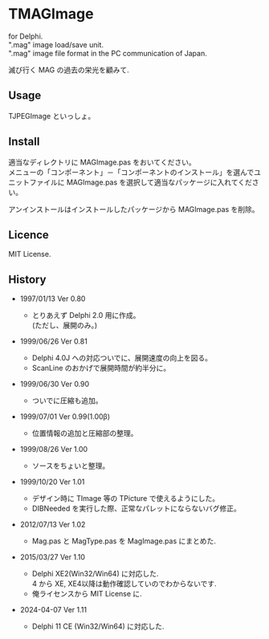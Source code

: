 ﻿TMAGImage
====

for Delphi.  
".mag" image load/save unit.  
".mag" image file format in the PC communication of Japan.  

滅び行く MAG の過去の栄光を顧みて.  


## Usage

 TJPEGImage といっしょ。  

## Install

適当なディレクトリに MAGImage.pas をおいてください。  
メニューの「コンポーネント」－「コンポーネントのインストール」を選んでユニットファイルに MAGImage.pas を選択して適当なパッケージに入れてください。  

アンインストールはインストールしたパッケージから MAGImage.pas を削除。


## Licence

MIT License.


## History

* 1997/01/13	Ver 0.80  
	* とりあえず Delphi 2.0 用に作成。  
	  (ただし、展開のみ。)  

* 1999/06/26	Ver 0.81  
	* Delphi 4.0J への対応ついでに、展開速度の向上を図る。  
	* ScanLine のおかげで展開時間が約半分に。  

* 1999/06/30	Ver 0.90  
	* ついでに圧縮も追加。  

* 1999/07/01	Ver 0.99(1.00β)  
	* 位置情報の追加と圧縮部の整理。  

* 1999/08/26	Ver 1.00  
	* ソースをちょいと整理。  

* 1999/10/20	Ver 1.01  
	* デザイン時に TImage 等の TPicture で使えるようにした。  
	* DIBNeeded を実行した際、正常なパレットにならないバグ修正。  

* 2012/07/13	Ver 1.02  
	* Mag.pas と MagType.pas を MagImage.pas にまとめた.  

* 2015/03/27	Ver 1.10  
	* Delphi XE2(Win32/Win64) に対応した.  
	4 から XE, XE4以降は動作確認していのでわからないです.  
	* 俺ライセンスから MIT License に.  

* 2024-04-07	Ver 1.11
	* Delphi 11 CE (Win32/Win64) に対応した.  

